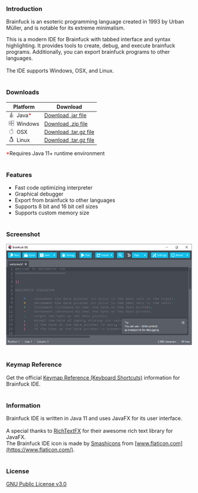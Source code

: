 
### Introduction

Brainfuck is an esoteric programming language created in 1993 by Urban Müller, and is notable for its extreme minimalism.

This is a modern IDE for Brainfuck with tabbed interface and syntax highlighting.
It provides tools to create, debug, and execute brainfuck programs.
Additionally, you can export brainfuck programs to other languages.<br>
<br>
The IDE supports Windows, OSX, and Linux.
<br><br>

### Downloads

Platform | Download
-------- | --------
<img src="images/java.svg" width="14px">&nbsp; Java<span style="color: red;">*</span> | [Download .jar file]()
<img src="images/windows.svg" width="14px">&nbsp; Windows | [Download .zip file]()
<img src="images/apple.svg" width="14px">&nbsp; OSX | [Download .tar.gz file]()
<img src="images/linux.svg" width="14px">&nbsp; Linux | [Download .tar.gz file]()

<span style="color: red;">*</span>Requires Java 11+ runtime environment
<br><br>

### Features
* Fast code optimizing interpreter
* Graphical debugger
* Export from brainfuck to other languages
* Supports 8 bit and 16 bit cell sizes
* Supports custom memory size
<br><br>

### Screenshot
![Brainfuck IDE screeshot](/images/screenshot.png)
<br><br>

### Keymap Reference
Get the official [Keymap Reference (Keyboard Shortcuts)](https://github.com/prat-man/Brainfuck-IDE/blob/master/res/keymap/Brainfuck_IDE_Keymap_Reference.pdf) information for Brainfuck IDE.
<br><br>

### Information

Brainfuck IDE is written in Java 11 and uses JavaFX for its user interface.<br>
<br>
A special thanks to [RichTextFX](https://github.com/FXMisc/RichTextFX) for their awesome rich text library for JavaFX.<br>
The Brainfuck IDE icon is made by [Smashicons](https://www.flaticon.com/authors/smashicons) from [www.flaticon.com](https://www.flaticon.com/).
<br><br>

### License

[GNU Public License v3.0](https://github.com/prat-man/Brainfuck-IDE/blob/master/LICENSE)
